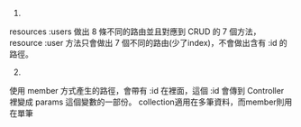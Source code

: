 1.


resources :users 做出 8 條不同的路由並且對應到 CRUD 的 7 個方法， 
resource :user 方法只會做出 7 個不同的路由(少了index)，不會做出含有 :id 的路徑。 

2. 

使用 member 方式產生的路徑，會帶有 :id 在裡面，這個 :id 會傳到 Controller 裡變成 params 這個變數的一部份。 
collection適用在多筆資料，而member則用在單筆
